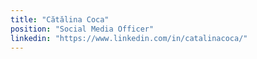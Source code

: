 ```yaml
---
title: "Cătălina Coca"
position: "Social Media Officer"
linkedin: "https://www.linkedin.com/in/catalinacoca/"
---
```

